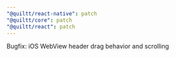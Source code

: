 ```yaml
---
"@quiltt/react-native": patch
"@quiltt/core": patch
"@quiltt/react": patch
---
```


Bugfix: iOS WebView header drag behavior and scrolling
